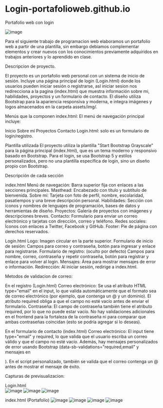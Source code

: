 # Login-portafolioweb.github.io
Portafolio web con login 

![image](https://github.com/user-attachments/assets/8ca8cf22-a3d1-4563-8849-7911dfdc554a)

Para el siguiente trabajo de programacion web elaboramos un portafolio web a partir de una plantilla, sin embargo debiamos complementar elementos y crear nuevos con los conocimientos previamente adquiridos en trabajos anteriores y lo aprendido en clase.

Descripcion de proyecto.

El proyecto es un portafolio web personal con un sistema de inicio de sesión. Incluye una página principal de login (Login.html) donde los usuarios pueden iniciar sesión o registrarse, asl iniciar sesion nos redirecciona a la pagina (index.html) que muestra información sobre mi, habilidades, proyectos y un formulario de contacto. El diseño utiliza Bootstrap para la apariencia responsiva y moderna, e integra imágenes y logos almacenados en la carpeta assets/img/.

Menús que la componen
index.html: El menú de navegación principal incluye:

Inicio
Sobre mí
Proyectos
Contacto
Login.html: solo es un formulario de login/registro.

Plantilla utilizada
El proyecto utiliza la plantilla "Start Bootstrap Grayscale" para la página principal (index.html), que es un tema moderno y responsivo basado en Bootstrap.
Para el login, se usa Bootstrap 5 y estilos personalizados, pero no una plantilla específica de login, sino un diseño propio con Bootstrap.

Descripción de cada sección

index.html
Menú de navegación: Barra superior fija con enlaces a las secciones principales.
Masthead: Encabezado con título y subtítulo de bienvenida.
Sobre mí: Tarjeta con foto de perfil, nombre, escolaridad, pasatiempos y una breve descripción personal.
Habilidades: Sección con íconos y nombres de lenguajes de programación, bases de datos y herramientas de diseño.
Proyectos: Galería de proyectos con imágenes y descripciones breves.
Contacto: Formulario para enviar un correo electrónico y tarjetas con dirección, correo y teléfono.
Redes sociales: Íconos con enlaces a Twitter, Facebook y GitHub.
Footer: Pie de página con derechos reservados.

Login.html
Logo: Imagen circular en la parte superior.
Formulario de inicio de sesión: Campos para correo y contraseña, botón para ingresar y enlace para registrarse.
Formulario de registro: (oculto por defecto) Campos para nombre, correo, contraseña y repetir contraseña, botón para registrar y enlace para volver al login.
Mensajes: Área para mostrar mensajes de error o información.
Redirección: Al iniciar sesión, redirige a index.html.

Metodos de validacion de correo:

En el registro (Login.html)
Correo electrónico:
Se usa el atributo HTML type="email" en el input, lo que valida automáticamente que el formato sea de correo electrónico (por ejemplo, que contenga un @ y un dominio).
El atributo required obliga a que el campo no esté vacío antes de enviar el formulario.
Contraseña:
El campo de contraseña también tiene el atributo required, por lo que no puede estar vacío.
No hay validaciones adicionales en el frontend para la fortaleza de la contraseña ni para comparar que ambas contraseñas coincidan (esto se podría agregar si lo deseas).

En el formulario de contacto (index.html)
Correo electrónico:
El input tiene type="email" y required, lo que valida que el usuario escriba un correo válido y que el campo no esté vacío.
Además, hay mensajes personalizados de error usando Bootstrap (data-sb-validations="required,email" y mensajes en <div class="invalid-feedback">).
En el script personalizado, también se valida que el correo contenga un @ antes de mostrar el mensaje de éxito.

Capturas de previsualizacion:

Login.html  
![image](https://github.com/user-attachments/assets/7fa17122-3ecf-4a55-8601-db6ad7651814)
![image](https://github.com/user-attachments/assets/caef22b7-266a-491c-8309-cdd64d883f59)
![image](https://github.com/user-attachments/assets/196ed4b9-e3b4-4771-8df2-b958aa637198)

index.html (Portafolio)
![image](https://github.com/user-attachments/assets/16db69ee-645f-4d60-8955-5299aa5be8ba)
![image](https://github.com/user-attachments/assets/ef7d7e05-f577-4b20-bd91-2714c119a392)
![image](https://github.com/user-attachments/assets/57828a5c-25b1-4bca-9889-e136ad4b67fd)
![image](https://github.com/user-attachments/assets/224c3bfd-1944-43b8-ae8e-bb411d652115)
